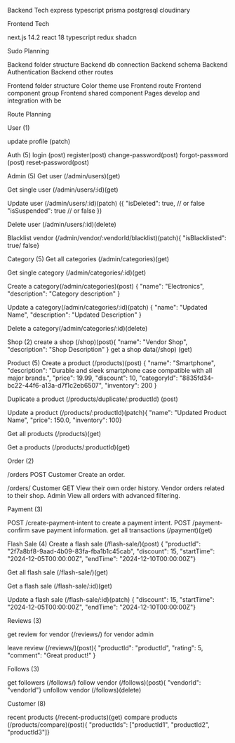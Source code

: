 Backend Tech
express typescript prisma postgresql cloudinary

Frontend Tech

next.js 14.2 react 18 typescript redux shadcn

Sudo Planning

Backend folder structure
Backend db connection
Backend schema
Backend Authentication
Backend other routes


Frontend folder structure
Color theme use
Frontend route 
Frontend component group
Frontend shared component
Pages develop and integration with be

Route Planning

User (1)
  <!-- get all (get)
  get single (get) -->
  update profile (patch)

Auth (5)
  login (post)
  register(post)
  change-password(post)
  forgot-password (post)
  reset-password(post)

Admin (5)
  Get user (/admin/users)(get)

  Get single user (/admin/users/:id)(get)

  Update user (/admin/users/:id)(patch) ({  "isDeleted": true, // or false  "isSuspended": true // or false })

  Delete user (/admin/users/:id)(delete)

  Blacklist vendor (/admin/vendor/:vendorId/blacklist)(patch){  "isBlacklisted": true/ false}

Category (5)
  Get all categories (/admin/categories)(get)

  Get single category (/admin/categories/:id)(get)

  Create a category(/admin/categories)(post) {  "name": "Electronics",  "description": "Category description" }

  Update a category(/admin/categories/:id)(patch) {  "name": "Updated Name",  "description": "Updated Description" }

  Delete a category(/admin/categories/:id)(delete)

 

Shop (2)
  create a shop (/shop)(post){  "name": "Vendor Shop",  "description": "Shop Description" }
  get a shop data(/shop) (get)

Product (5)
  Create a product (/products)(post) {  "name": "Smartphone",  "description": "Durable and sleek smartphone case compatible with all major brands.",  "price": 19.99,  "discount": 10,  "categoryId": "8835fd34-bc22-44f6-a13a-d7f1c2eb6507",  "inventory": 200 }
  
  Duplicate a product (/products/duplicate/:productId) (post)
  
  Update a product (/products/:productId)(patch){  "name": "Updated Product Name",  "price": 150.0,   "inventory": 100}

  Get all products (/products)(get)
  
  Get a products (/products/:productId)(get)

Order (2)

/orders	POST Customer	Create an order.

/orders/ Customer	GET	View their own order history. Vendor orders related to their shop. Admin	View all orders with advanced filtering.

Payment (3)

POST /create-payment-intent to create a payment intent.
POST /payment-confirm save payment information.
get all transactions (/payment)(get)

Flash Sale (4)
  Create a flash sale (/flash-sale/)(post) {  "productId": "2f7a8bf8-9aad-4b09-83fa-fba1b1c45cab", "discount": 15,  "startTime": "2024-12-05T00:00:00Z",  "endTime": "2024-12-10T00:00:00Z"}

  Get all flash sale (/flash-sale/)(get)

  Get a flash sale (/flash-sale/:id)(get)

  Update a flash sale (/flash-sale/:id)(patch) { "discount": 15,  "startTime": "2024-12-05T00:00:00Z",  "endTime": "2024-12-10T00:00:00Z"}


Reviews (3)

<!-- get all reviews (/reviews)(get) for admin -->
get review for vendor (/reviews/) for vendor admin
<!-- get single review (/reviews/:reviewId) -->
leave review (/reviews/)(post){  "productId": "productId",  "rating": 5,  "comment": "Great product!" }

Follows (3)
  
  get followers (/follows/)
  follow vendor (/follows)(post){  "vendorId": "vendorId"}
  unfollow vendor (/follows)(delete)
 

Customer (8)
  
  recent products (/recent-products)(get)
  compare products (/products/compare)(post){  "productIds": ["productId1", "productId2", "productId3"]}





 











  
